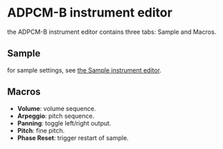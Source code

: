 # ADPCM-B instrument editor

the ADPCM-B instrument editor contains three tabs: Sample and Macros.

## Sample

for sample settings, see [the Sample instrument editor](sample.md).

## Macros

- **Volume**: volume sequence.
- **Arpeggio**: pitch sequence.
- **Panning**: toggle left/right output.
- **Pitch**: fine pitch.
- **Phase Reset**: trigger restart of sample.
